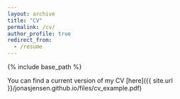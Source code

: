 ```yaml
---
layout: archive
title: "CV"
permalink: /cv/
author_profile: true
redirect_from:
  - /resume
---
```


{% include base_path %}

 You can find a current version of my CV [here]({{ site.url }}/jonasjensen.github.io/files/cv_example.pdf)

<!-- <a src="{{ site.baseurl }}/files/cv_example.pdf" type="application/pdf" /> -->


